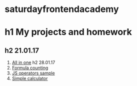 # saturdayfrontendacademy
h1 My projects and homework
=====================
h2 21.01.17
-----------------------------------
1. [All in one](https://paulvoloschuk.github.io/saturdayfrontendacademy/homework1/index.html)
h2 28.01.17
1. [Formula counting](https://paulvoloschuk.github.io/saturdayfrontendacademy/homework2/task1/index.html)
2. [JS operators sample](https://paulvoloschuk.github.io/saturdayfrontendacademy/homework2/task2/index.html)
3. [Simple calculator](https://paulvoloschuk.github.io/saturdayfrontendacademy/homework2/task3/index.html)
